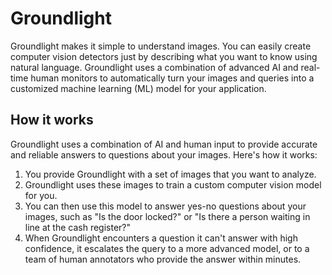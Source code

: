 # Groundlight

Groundlight makes it simple to understand images. You can easily create computer vision detectors just by describing what you want to know using natural language. Groundlight uses a combination of advanced AI and real-time human monitors to automatically turn your images and queries into a customized machine learning (ML) model for your application.

## How it works

Groundlight uses a combination of AI and human input to provide accurate and reliable answers
to questions about your images. Here's how it works:

1. You provide Groundlight with a set of images that you want to analyze.
2. Groundlight uses these images to train a custom computer vision model for you.
3. You can then use this model to answer yes-no questions about your images, such as "Is the door locked?" or "Is there a person waiting in line at the cash register?"
4. When Groundlight encounters a question it can't answer with high confidence, it escalates the query to a more advanced model, or to a team of human annotators who provide the answer within minutes.

